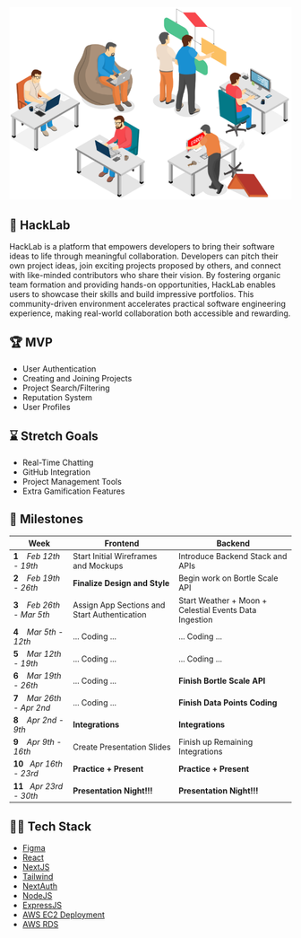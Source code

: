 ![HackLab](https://github.com/acm-projects/HackLab/blob/main/hack.png)
## 👾 HackLab
HackLab is a platform that empowers developers to bring their software ideas to life through meaningful collaboration. Developers can pitch their own project ideas, join exciting projects proposed by others, and connect with like-minded contributors who share their vision. By fostering organic team formation and providing hands-on opportunities, HackLab enables users to showcase their skills and build impressive portfolios. This community-driven environment accelerates practical software engineering experience, making real-world collaboration both accessible and rewarding.

## 🏆 MVP
+ User Authentication
+ Creating and Joining Projects
+ Project Search/Filtering
+ Reputation System
+ User Profiles

## ⌛ Stretch Goals
+ Real-Time Chatting
+ GitHub Integration
+ Project Management Tools
+ Extra Gamification Features

## 📅 Milestones
| Week | Frontend | Backend |
|--- | --- | --- |
|**1**&nbsp;&nbsp;&nbsp;&nbsp;*Feb 12th - 19th* | Start Initial Wireframes and Mockups| Introduce Backend Stack and APIs|
|**2**&nbsp;&nbsp;&nbsp;&nbsp;*Feb 19th - 26th* | **Finalize Design and Style**| Begin work on Bortle Scale API |
|**3**&nbsp;&nbsp;&nbsp;&nbsp;*Feb 26th - Mar 5th* | Assign App Sections and Start Authentication | Start Weather + Moon + Celestial Events Data Ingestion|
|**4**&nbsp;&nbsp;&nbsp;&nbsp;*Mar 5th - 12th* | ... Coding ... |... Coding ... |
|**5**&nbsp;&nbsp;&nbsp;&nbsp;*Mar 12th - 19th* | ... Coding ... |... Coding ... |
|**6**&nbsp;&nbsp;&nbsp;&nbsp;*Mar 19th - 26th* | ... Coding ... |**Finish Bortle Scale API** |
|**7**&nbsp;&nbsp;&nbsp;&nbsp;*Mar 26th - Apr 2nd* | ... Coding ... | **Finish Data Points Coding** |
|**8**&nbsp;&nbsp;&nbsp;&nbsp;*Apr 2nd - 9th* | **Integrations** | **Integrations** |
|**9**&nbsp;&nbsp;&nbsp;&nbsp;*Apr 9th - 16th* | Create Presentation Slides | Finish up Remaining Integrations |
|**10**&nbsp;&nbsp;&nbsp;*Apr 16th - 23rd* | **Practice + Present** | **Practice + Present** |
|**11**&nbsp;&nbsp;&nbsp;*Apr 23rd - 30th* | **Presentation Night!!!** | **Presentation Night!!!** |

## 👨‍💻 Tech Stack
+ [Figma](https://www.youtube.com/watch?v=FTFaQWZBqQ8)
+ [React](https://youtu.be/SqcY0GlETPk?si=W1IpjfJI0uYrAhpZ)
+ [NextJS](https://youtu.be/ZVnjOPwW4ZA?si=xvTat-k7UXRQsgyC) 
+ [Tailwind](https://youtu.be/DenUCuq4G04?si=6W2PICu8smiLmaK-)
+ [NextAuth](https://youtu.be/md65iBX5Gxg?si=WffEH7THYEEM9Hgc)
+ [NodeJS](https://youtu.be/TlB_eWDSMt4?si=SR_sp3VxQaE-A-yF)
+ [ExpressJS](https://youtu.be/SccSCuHhOw0?si=59GUgjRs6cW25cxL)
+ [AWS EC2 Deployment](https://youtu.be/T-Pum2TraX4?si=ygIIu4QjyV7PNFau)
+ [AWS RDS](https://youtu.be/I_fTQTsz2nQ?si=mjiaxX4ci3vMTiIt)
